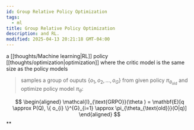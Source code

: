 ```yaml
---
id: Group Relative Policy Optimization
tags:
  - ml
title: Group Relative Policy Optimization
description: and RL.
modified: 2025-04-13 20:21:18 GMT-04:00
---
```


a [[thoughts/Machine learning|RL]] policy [[thoughts/optimization|optimization]] where the critic model is the same size as the policy models

> samples a group of ouputs $\{ o_{1}, o_{2}, \dots, o_{G} \}$ from given policy $\pi_{\theta_{\text{old}}}$ and optimize policy model $\pi_{\theta }$:

$$
\begin{aligned}
\mathcal{I}_{\text{GRPO}}(\theta ) = \mathbf{E}[q \approx P(Q), \{ o_{i} \}^{G}_{i=1} \approx \pi_{\theta_{\text{old}}}(O|q)]
\end{aligned}
$$
**